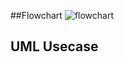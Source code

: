 ##Flowchart 
![flowchart](https://user-images.githubusercontent.com/98832333/153244445-d5f18c95-1180-411b-b403-8065836d6683.png)

## UML Usecase
